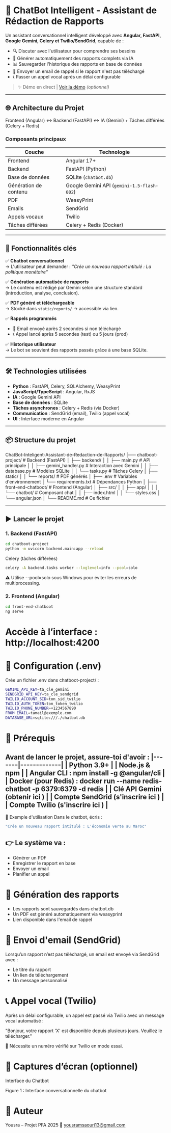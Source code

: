 # 💬 ChatBot Intelligent - Assistant de Rédaction de Rapports

Un assistant conversationnel intelligent développé avec **Angular, FastAPI, Google Gemini, Celery et Twilio/SendGrid**, capable de :
- 🔍 Discuter avec l'utilisateur pour comprendre ses besoins
- 📄 Générer automatiquement des rapports complets via IA
- 📊 Sauvegarder l'historique des rapports en base de données
- 📧 Envoyer un email de rappel si le rapport n'est pas téléchargé
- 📞 Passer un appel vocal après un délai configurable

> ✨ Démo en direct | [Voir la démo](#) *(optionnel)*

---

## 🌐 Architecture du Projet
Frontend (Angular) ↔ Backend (FastAPI) ↔ IA (Gemini) + Tâches différées (Celery + Redis)

### Composants principaux
| Couche | Technologie |
|-------|-------------|
| Frontend | Angular 17+ |
| Backend | FastAPI (Python) |
| Base de données | SQLite (`chatbot.db`) |
| Génération de contenu | Google Gemini API (`gemini-1.5-flash-002`) |
| PDF | WeasyPrint |
| Emails | SendGrid |
| Appels vocaux | Twilio |
| Tâches différées | Celery + Redis (Docker) |

---

## 🚀 Fonctionnalités clés

✅ **Chatbot conversationnel**  
→ L'utilisateur peut demander : *"Crée un nouveau rapport intitulé : La politique monétaire"*

✅ **Génération automatisée de rapports**  
→ Le contenu est rédigé par Gemini selon une structure standard (introduction, analyse, conclusion).

✅ **PDF généré et téléchargeable**  
→ Stocké dans `static/reports/` → accessible via lien.

✅ **Rappels programmés**
- 📧 Email envoyé après 2 secondes si non téléchargé
- 📞 Appel lancé après 5 secondes (test) ou 5 jours (prod)

✅ **Historique utilisateur**  
→ Le bot se souvient des rapports passés grâce à une base SQLite.

---

## 🛠️ Technologies utilisées

- **Python** : FastAPI, Celery, SQLAlchemy, WeasyPrint
- **JavaScript/TypeScript** : Angular, RxJS
- **IA** : Google Gemini API
- **Base de données** : SQLite
- **Tâches asynchrones** : Celery + Redis (via Docker)
- **Communication** : SendGrid (email), Twilio (appel vocal)
- **UI** : Interface moderne en Angular

---

## 📦 Structure du projet
ChatBot-Inteligent-Assistant-de-Redaction-de-Rapports/
├── chatboot-project/ # Backend (FastAPI)
│ ├── backend/
│ │ ├── main.py # API principale
│ │ ├── gemini_handler.py # Interaction avec Gemini
│ │ ├── database.py # Modèles SQLite
│ │ └── tasks.py # Tâches Celery
│ ├── static/
│ │ └── reports/ # PDF générés
│ ├── .env # Variables d'environnement
│ └── requirements.txt # Dépendances Python
│
├── front-end-chatboot/ # Frontend (Angular)
│ ├── src/
│ │ ├── app/
│ │ │ └── chatbot/ # Composant chat
│ │ ├── index.html
│ │ └── styles.css
│ └── angular.json
│
└── README.md # Ce fichier

---

## ▶️ Lancer le projet

### 1. Backend (FastAPI)

```bash
cd chatboot-project
python -m uvicorn backend.main:app --reload
```
Celery (tâches différées)
```bash
celery -A backend.tasks worker --loglevel=info --pool=solo
```
⚠️ Utilise --pool=solo sous Windows pour éviter les erreurs de multiprocessing. 

### 2. Frontend (Angular)
```bash
cd front-end-chatboot
ng serve
```
# Accède à l’interface : http://localhost:4200

# 🔐 Configuration (.env)
Crée un fichier .env dans chatboot-project/ :
```bash
GEMINI_API_KEY=ta_cle_gemini
SENDGRID_API_KEY=ta_cle_sendgrid
TWILIO_ACCOUNT_SID=ton_sid_twilio
TWILIO_AUTH_TOKEN=ton_token_twilio
TWILIO_PHONE_NUMBER=+1234567890
FROM_EMAIL=tamail@exemple.com
DATABASE_URL=sqlite:///./chatbot.db
```

# 📂 Prérequis
Avant de lancer le projet, assure-toi d'avoir :
|-------|-------------|
| Python 3.9+ |
| Node.js & npm |
| Angular CLI : npm install -g @angular/cli |
| Docker (pour Redis) : docker run --name redis-chatbot -p 6379:6379 -d redis |
| Clé API Gemini (obtenir ici ) |
| Compte SendGrid (s'inscrire ici ) |
| Compte Twilio (s'inscrire ici ) |
---

🧪 Exemple d'utilisation
Dans le chatbot, écris :
```bash
"Crée un nouveau rapport intitulé : L'économie verte au Maroc" 
```

## 👉 Le système va :

- Générer un PDF
- Enregistrer le rapport en base
- Envoyer un email
- Planifier un appel

# 📂 Génération des rapports
- Les rapports sont sauvegardés dans chatbot.db
- Un PDF est généré automatiquement via weasyprint
- Lien disponible dans l'email de rappel
  
# 📧 Envoi d'email (SendGrid)
Lorsqu’un rapport n’est pas téléchargé, un email est envoyé via SendGrid avec :

- Le titre du rapport
- Un lien de téléchargement
- Un message personnalisé
  
# 📞 Appel vocal (Twilio)
Après un délai configurable, un appel est passé via Twilio avec un message vocal automatisé :

"Bonjour, votre rapport 'X' est disponible depuis plusieurs jours. Veuillez le télécharger." 

🔔 Nécessite un numéro vérifié sur Twilio en mode essai. 


# 📁 Captures d’écran (optionnel)
Interface du Chatbot



Figure 1 : Interface conversationnelle du chatbot

# 👥 Auteur
Yousra – Projet PFA 2025
📧 yousramsaouri13@gmail.com

